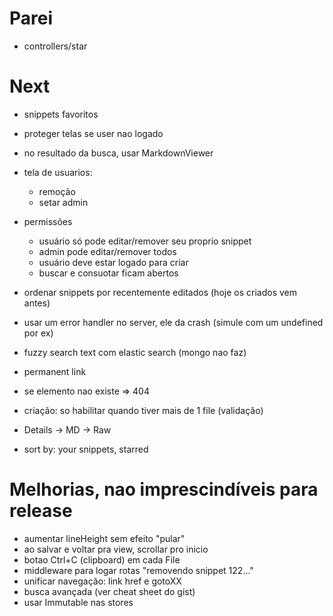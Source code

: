 # Parei
- controllers/star

# Next
- snippets favoritos

- proteger telas se user nao logado
- no resultado da busca, usar MarkdownViewer

- tela de usuarios:
    - remoção
    - setar admin
- permissões
    - usuário só pode editar/remover seu proprio snippet
    - admin pode editar/remover todos
    - usuário deve estar logado para criar
    - buscar e consuotar ficam abertos
- ordenar snippets por recentemente editados (hoje os criados vem antes)
- usar um error handler no server, ele da crash (simule com um undefined por ex)
- fuzzy search text com elastic search (mongo nao faz)
- permanent link
- se elemento nao existe => 404
- criação: so habilitar quando tiver mais de  1 file (validação)
- Details -> MD -> Raw
- sort by: your snippets, starred

# Melhorias, nao imprescindíveis para release
- aumentar lineHeight sem efeito "pular"
- ao salvar e voltar pra view, scrollar pro inicio
- botao Ctrl+C (clipboard) em cada File
- middleware para logar rotas "removendo snippet 122..."
- unificar navegação: link href e gotoXX
- busca avançada (ver cheat sheet do gist)
- usar Immutable nas stores
